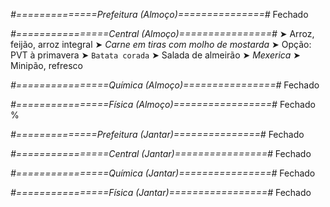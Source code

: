 
*#==============Prefeitura (Almoço)===============#*
Fechado

*#================Central (Almoço)================#*
➤ Arroz, feijão, arroz integral
➤ *Carne em tiras com molho de mostarda*
➤ Opção: PVT à primavera
➤ `Batata corada`
➤ Salada de almeirão
➤ *Mexerica*
➤ Minipão, refresco

*#================Química (Almoço)================#*
Fechado

*#================Física (Almoço)=================#*
Fechado
%

*#==============Prefeitura (Jantar)===============#*
Fechado

*#================Central (Jantar)================#*
Fechado

*#================Química (Jantar)================#*
Fechado

*#================Física (Jantar)=================#*
Fechado
